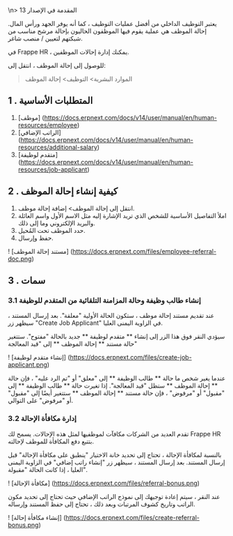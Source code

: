 \n> المقدمة في الإصدار 13

يعتبر التوظيف الداخلي من أفضل عمليات التوظيف ، كما أنه يوفر الجهد ورأس المال. إحالة الموظف هي عملية يقوم فيها الموظفون الحاليون بإحالة مرشح مناسب من شبكتهم لتعيين / منصب شاغر.

في Frappe HR ، يمكنك إدارة إحالات الموظفين.

للوصول إلى إحالة الموظف ، انتقل إلى:

> الموارد البشرية> التوظيف> إحالة الموظف

## 1 \. المتطلبات الأساسية

1. [موظف] (https://docs.erpnext.com/docs/v14/user/manual/en/human-resources/employee)
2. [الراتب الإضافي] (https://docs.erpnext.com/docs/v14/user/manual/en/human-resources/additional-salary)
3. [متقدم لوظيفة] (https://docs.erpnext.com/docs/v14/user/manual/en/human-resources/job-applicant)

## 2 \. كيفية إنشاء إحالة الموظف

1. انتقل إلى إحالة الموظف> إضافة إحالة موظف.
2. املأ التفاصيل الأساسية للشخص الذي تريد الإشارة إليه مثل الاسم الأول واسم العائلة والبريد الإلكتروني وما إلى ذلك.
3. حدد الموظف تحت المُحيل.
4. حفظ وإرسال.

! [مستند إحالة الموظف] (https://docs.erpnext.com/files/employee-referral-doc.png)

## 3 \. سمات

### 3.1 إنشاء طالب وظيفة وحالة المزامنة التلقائية من المتقدم للوظيفة

عند تقديم مستند إحالة موظف ، ستكون الحالة الأولية "معلقة". بعد إرسال المستند ، سيظهر زر "Create Job Applicant" في الزاوية اليمنى العليا.

سيؤدي النقر فوق هذا الزر إلى إنشاء ** متقدم لوظيفة ** جديد بالحالة "مفتوح". ستتغير حالة مستند ** إحالة الموظف ** إلى "قيد المعالجة"

! [إنشاء متقدم لوظيفة] (https://docs.erpnext.com/files/create-job-applicant.png)

عندما يغير شخص ما حالة ** طالب الوظيفة ** إلى "معلق" أو "تم الرد عليه" ، فإن حالة ** إحالة الموظف ** ستظل "قيد المعالجة". إذا تغيرت حالة ** طالب الوظيفة ** إلى "مقبول" أو "مرفوض" ، فإن حالة مستند ** إحالة الموظف ** ستتغير أيضًا إلى "مقبول" أو "مرفوض" على التوالي.

### 3.2 إدارة مكافأة الإحالة

تقدم العديد من الشركات مكافآت لموظفيها لمثل هذه الإحالات. يسمح لك Frappe HR بتتبع دفع المكافأة للموظف لإحالته.

بالنسبة لمكافأة الإحالة ، تحتاج إلى تحديد خانة الاختيار "ينطبق على مكافأة الإحالة" قبل إرسال المستند. بعد إرسال المستند ، سيظهر زر "إنشاء راتب إضافي" في الزاوية اليمنى العليا ، إذا كانت الحالة "مقبولة".

! [مكافأة الإحالة] (https://docs.erpnext.com/files/referral-bonus.png)

عند النقر ، سيتم إعادة توجيهك إلى نموذج الراتب الإضافي حيث تحتاج إلى تحديد مكون الراتب وتاريخ كشوف المرتبات وبعد ذلك ، تحتاج إلى حفظ المستند وإرساله.

! [إنشاء مكافأة إحالة] (https://docs.erpnext.com/files/create-referral-bonus.png)